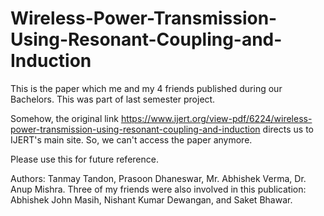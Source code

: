 # Wireless-Power-Transmission-Using-Resonant-Coupling-and-Induction
This is the paper which me and my 4 friends published during our Bachelors. This was part of last semester project.

Somehow, the original link
https://www.ijert.org/view-pdf/6224/wireless-power-transmission-using-resonant-coupling-and-induction
directs us to IJERT's main site. So, we can't access the paper anymore.

Please use this for future reference.

Authors: Tanmay Tandon, Prasoon Dhaneswar, Mr. Abhishek Verma, Dr. Anup Mishra.
Three of my friends were also involved in this publication: Abhishek John Masih, Nishant Kumar Dewangan, and Saket Bhawar.
